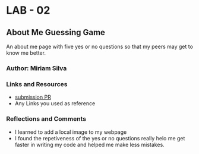 # LAB - 02

## About Me Guessing Game

An about me page with five yes or no questions so that my peers may get to know me better.

### Author: Miriam Silva

### Links and Resources
* [submission PR](http://xyz.com)
* Any Links you used as reference

### Reflections and Comments
* I learned to add a local image to my webpage
* I found the repetiveness of the yes or no questions really helo me get faster in writing my code and helped me make less mistakes.